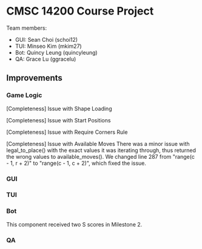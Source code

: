 # CMSC 14200 Course Project

Team members:
- GUI: Sean Choi (schoi12)
- TUI: Minseo Kim (mkim27)
- Bot: Quincy Leung (quincyleung)
- QA: Grace Lu (ggracelu)

## Improvements
### Game Logic
[Completeness] Issue with Shape Loading


[Completeness] Issue with Start Positions


[Completeness] Issue with Require Corners Rule


[Completeness] Issue with Available Moves
There was a minor issue with legal_to_place() with the exact values it was iterating through, thus returned the wrong values to available_moves(). We changed line 287 from "range(c - 1, r + 2)" to "range(c - 1, c + 2)", which fixed the issue.

### GUI

### TUI

### Bot
This component received two S scores in Milestone 2.

### QA